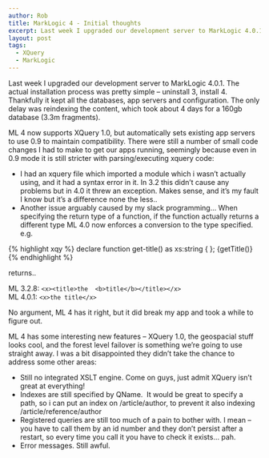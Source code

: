 ```yaml
---
author: Rob
title: MarkLogic 4 - Initial thoughts
excerpt: Last week I upgraded our development server to MarkLogic 4.0.1. The actual installation process ...
layout: post
tags: 
  - XQuery
  - MarkLogic
---
```


Last week I upgraded our development server to MarkLogic 4.0.1. The actual installation process was pretty simple – uninstall 3, install 4. Thankfully it kept all the databases, app servers and configuration. The only delay was reindexing the content, which took about 4 days for a 160gb database (3.3m fragments). 

ML 4 now supports XQuery 1.0, but automatically sets existing app servers to use 0.9 to maintain compatibility. There were still a number of small code changes I had to make to get our apps running, seemingly because even in 0.9 mode it is still stricter with parsing/executing xquery code:

*   I had an xquery file which imported a module which i wasn’t actually using, and it had a syntax error in it. In 3.2 this didn’t cause any problems but in 4.0 it threw an exception. Makes sense, and it’s my fault I know but it’s a difference none the less..
*   Another issue arguably caused by my slack programming… When specifying the return type of a function, if the function actually returns a different type ML 4.0 now enforces a conversion to the type specified. e.g.

{% highlight xqy %}
declare function get-title() as xs:string {
    <title>the <b>title</b></title>
};
<x>{getTitle()}</x>
{% endhighlight %}    

returns..

ML 3.2.8: `<x><title>the  <b>title</b></title></x>`  
ML 4.0.1: `<x>the title</x>` 

No argument, ML 4 has it right, but it did break my app and took a while to figure out.

ML 4 has some interesting new features – XQuery 1.0, the geospacial stuff looks cool, and the forest level failover is something we’re going to use straight away. I was a bit disappointed they didn’t take the chance to address some other areas:

*   Still no integrated XSLT engine. Come on guys, just admit XQuery isn’t great at everything!
*   Indexes are still specified by QName.  It would be great to specify a path, so i can put an index on /article/author, to prevent it also indexing /article/reference/author
*   Registered queries are still too much of a pain to bother with. I mean – you have to call them by an id number and they don’t persist after a restart, so every time you call it you have to check it exists… pah.
*   Error messages. Still awful.